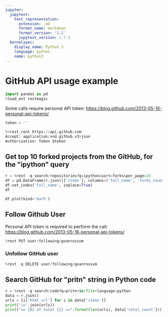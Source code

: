 ```yaml
---
jupyter:
  jupytext:
    text_representation:
      extension: .md
      format_name: markdown
      format_version: '1.2'
      jupytext_version: 1.7.1
  kernelspec:
    display_name: Python 3
    language: python
    name: python3
---
```


# GitHub API usage example

```python
import pandas as pd
%load_ext restmagic
```

Some calls require personal API token: https://blog.github.com/2013-05-16-personal-api-tokens/

```python
token = ''
```

```python
%%rest_root https://api.github.com
Accept: application/vnd.github.v3+json
Authorization: Token $token
```

## Get top 10 forked projects from the GitHub, for the "ipython" query

```python
r = %rest -q search/repositories?q=ipython&sort=forks&per_page=10
df = pd.DataFrame(r.json()['items'], columns=('full_name', 'forks_count', 'watchers'))
df.set_index('full_name', inplace=True)
df
```

```python
df.plot(kind='barh')
```

<!-- #region hideCode=true -->
## Follow Github User
Personal API token is required to perform the call: https://blog.github.com/2013-05-16-personal-api-tokens/
<!-- #endregion -->

```python
%rest PUT user/following/gvanrossum
```

### Unfollow GitHub user

```python
%rest -q DELETE user/following/gvanrossum
```

<!-- #region hideCode=true -->
## Search GitHub for "pritn" string in Python code
<!-- #endregion -->

```python
r = %rest -q search/code?q=pritn+in:file+language:python
data = r.json()
urls = [i['html_url'] for i in data['items']]
print('\n'.join(urls))
print("== {0} of total {1} ==".format(len(urls), data['total_count']))
```
